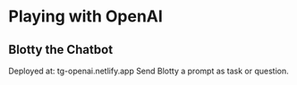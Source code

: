 # Playing with OpenAI

## Blotty the Chatbot
Deployed at: tg-openai.netlify.app
Send Blotty a prompt as task or question.
